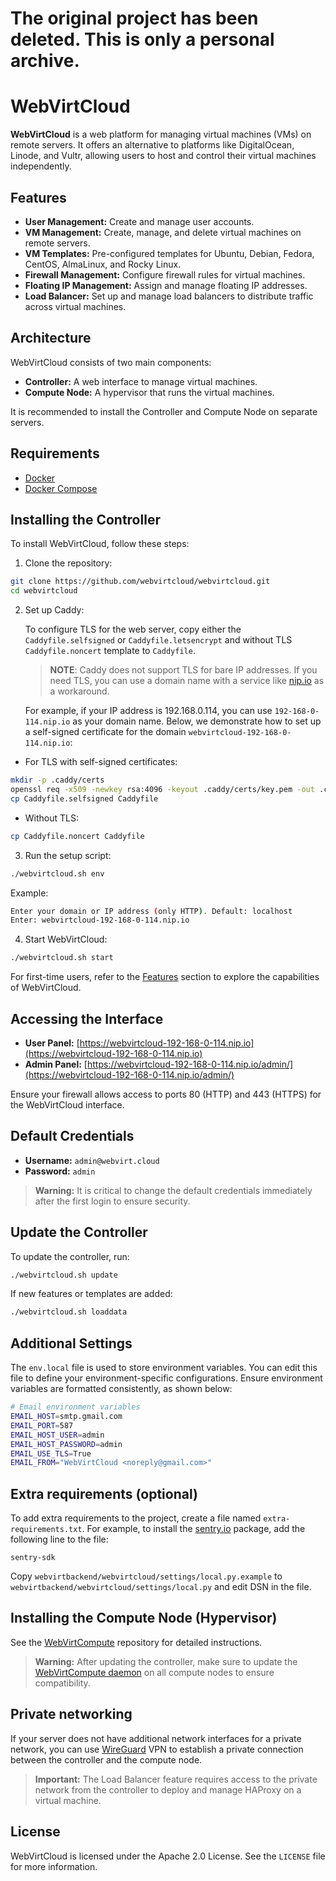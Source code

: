 # The original project has been deleted. This is only a personal archive.

# WebVirtCloud

**WebVirtCloud** is a web platform for managing virtual machines (VMs) on remote servers. It offers an alternative to platforms like DigitalOcean, Linode, and Vultr, allowing users to host and control their virtual machines independently.

## Features

- **User Management:** Create and manage user accounts.
- **VM Management:** Create, manage, and delete virtual machines on remote servers.
- **VM Templates:** Pre-configured templates for Ubuntu, Debian, Fedora, CentOS, AlmaLinux, and Rocky Linux.
- **Firewall Management:** Configure firewall rules for virtual machines.
- **Floating IP Management:** Assign and manage floating IP addresses.
- **Load Balancer:** Set up and manage load balancers to distribute traffic across virtual machines.

## Architecture

WebVirtCloud consists of two main components:
- **Controller:** A web interface to manage virtual machines.
- **Compute Node:** A hypervisor that runs the virtual machines.

It is recommended to install the Controller and Compute Node on separate servers.

## Requirements

- [Docker](https://www.docker.com/get-started/)
- [Docker Compose](https://docs.docker.com/compose/install/)

## Installing the Controller

To install WebVirtCloud, follow these steps:

1. Clone the repository:

```bash
git clone https://github.com/webvirtcloud/webvirtcloud.git
cd webvirtcloud
```

2. Set up Caddy:

    To configure TLS for the web server, copy either the `Caddyfile.selfsigned` or `Caddyfile.letsencrypt` and without TLS `Caddyfile.noncert` template to `Caddyfile`. 

    > **NOTE**: Caddy does not support TLS for bare IP addresses. If you need TLS, you can use a domain name with a service like [nip.io](https://nip.io) as a workaround.

    For example, if your IP address is 192.168.0.114, you can use `192-168-0-114.nip.io` as your domain name. Below, we demonstrate how to set up a self-signed certificate for the domain `webvirtcloud-192-168-0-114.nip.io`:

- For TLS with self-signed certificates:

```bash
mkdir -p .caddy/certs
openssl req -x509 -newkey rsa:4096 -keyout .caddy/certs/key.pem -out .caddy/certs/cert.pem -days 365 -nodes -subj "/CN=webvirtcloud-192-168-0-114.nip.io"
cp Caddyfile.selfsigned Caddyfile
```

- Without TLS:

```bash
cp Caddyfile.noncert Caddyfile
```

3. Run the setup script:

```bash
./webvirtcloud.sh env
```

Example:

```bash
Enter your domain or IP address (only HTTP). Default: localhost
Enter: webvirtcloud-192-168-0-114.nip.io
```

4. Start WebVirtCloud:

```bash
./webvirtcloud.sh start
```

For first-time users, refer to the [Features](#features) section to explore the capabilities of WebVirtCloud.

## Accessing the Interface

- **User Panel:** [https://webvirtcloud-192-168-0-114.nip.io](https://webvirtcloud-192-168-0-114.nip.io)
- **Admin Panel:** [https://webvirtcloud-192-168-0-114.nip.io/admin/](https://webvirtcloud-192-168-0-114.nip.io/admin/)

Ensure your firewall allows access to ports 80 (HTTP) and 443 (HTTPS) for the WebVirtCloud interface.

## Default Credentials

- **Username:** `admin@webvirt.cloud`
- **Password:** `admin`

> **Warning:** It is critical to change the default credentials immediately after the first login to ensure security.

## Update the Controller

To update the controller, run:

```bash
./webvirtcloud.sh update
```

If new features or templates are added:

```bash
./webvirtcloud.sh loaddata
```

## Additional Settings

The `env.local` file is used to store environment variables. You can edit this file to define your environment-specific configurations. Ensure environment variables are formatted consistently, as shown below:

```bash
# Email environment variables
EMAIL_HOST=smtp.gmail.com
EMAIL_PORT=587
EMAIL_HOST_USER=admin
EMAIL_HOST_PASSWORD=admin
EMAIL_USE_TLS=True
EMAIL_FROM="WebVirtCloud <noreply@gmail.com>"
```

## Extra requirements (optional)

To add extra requirements to the project, create a file named `extra-requirements.txt`. For example, to install the [sentry.io](https://sentry.io) package, add the following line to the file:

```plaintext
sentry-sdk
```

Copy `webvirtbackend/webvirtcloud/settings/local.py.example` to `webvirtbackend/webvirtcloud/settings/local.py` and edit DSN in the file.


## Installing the Compute Node (Hypervisor)

See the [WebVirtCompute](https://github.com/webvirtcloud/webvirtcompute) repository for detailed instructions.

> **Warning:** After updating the controller, make sure to update the [WebVirtCompute daemon](https://github.com/webvirtcloud/webvirtcompute?tab=readme-ov-file#update-webvirtcompute-daemon) on all compute nodes to ensure compatibility.

## Private networking

If your server does not have additional network interfaces for a private network, you can use [WireGuard](https://www.wireguard.com) VPN to establish a private connection between the controller and the compute node.

> **Important:** The Load Balancer feature requires access to the private network from the controller to deploy and manage HAProxy on a virtual machine.

## License

WebVirtCloud is licensed under the Apache 2.0 License. See the `LICENSE` file for more information.
